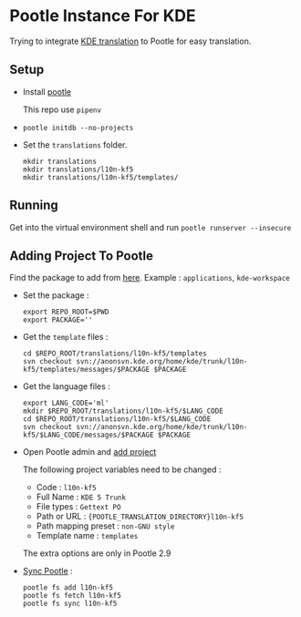 # Pootle Instance For KDE

Trying to integrate [KDE translation](https://l10n.kde.org) to Pootle for easy translation.

## Setup

* Install [pootle](http://docs.translatehouse.org/projects/pootle/en/stable-2.8.x/server/installation.html)

  This repo use `pipenv`
* `pootle initdb --no-projects`
* Set the `translations` folder.
  ```
  mkdir translations
  mkdir translations/l10n-kf5
  mkdir translations/l10n-kf5/templates/
  ```


## Running

Get into the virtual environment shell and run `pootle runserver --insecure`

## Adding Project To Pootle

Find the package to add from [here](https://l10n.kde.org/stats/gui/trunk-kf5/package/). Example : `applications`, `kde-workspace`

* Set the package :
  ```
  export REPO_ROOT=$PWD
  export PACKAGE=''
  ```
* Get the `template` files :

  ```
  cd $REPO_ROOT/translations/l10n-kf5/templates
  svn checkout svn://anonsvn.kde.org/home/kde/trunk/l10n-kf5/templates/messages/$PACKAGE $PACKAGE
  ```
* Get the language files :

  ```
  export LANG_CODE='ml'
  mkdir $REPO_ROOT/translations/l10n-kf5/$LANG_CODE
  cd $REPO_ROOT/translations/l10n-kf5/$LANG_CODE
  svn checkout svn://anonsvn.kde.org/home/kde/trunk/l10n-kf5/$LANG_CODE/messages/$PACKAGE $PACKAGE
  ```
* Open Pootle admin and [add project](http://docs.translatehouse.org/projects/pootle/en/stable-2.8.x/server/project_setup.html)

  The following project variables need to be changed :

  * Code : `l10n-kf5`
  * Full Name : `KDE 5 Trunk`
  * File types : `Gettext PO`
  * Path or URL : `{POOTLE_TRANSLATION_DIRECTORY}l10n-kf5`
  * Path mapping preset : `non-GNU style`
  * Template name : `templates`

  The extra options are only in Pootle 2.9

* [Sync Pootle](http://docs.translatehouse.org/projects/pootle/en/stable-2.8.x/features/using_pootle_fs.html) :
  ```
  pootle fs add l10n-kf5
  pootle fs fetch l10n-kf5
  pootle fs sync l10n-kf5
  ```